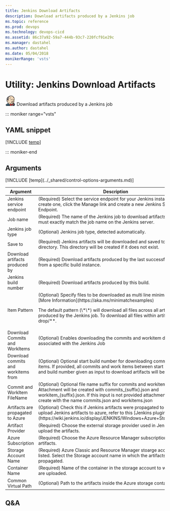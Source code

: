 ```yaml
---
title: Jenkins Download Artifacts
description: Download artifacts produced by a Jenkins job
ms.topic: reference
ms.prod: devops
ms.technology: devops-cicd
ms.assetid: 86c37a92-59a7-444b-93c7-220fcf91e29c
ms.manager: dastahel
ms.author: dastahel
ms.date: 05/04/2018
monikerRange: 'vsts'
---
```


# Utility: Jenkins Download Artifacts

![](_img/jenkinsdownloadartifacts.png) Download artifacts produced by a Jenkins job

::: moniker range="vsts"

## YAML snippet

[!INCLUDE [temp](../_shared/yaml/JenkinsDownloadArtifactsV1.md)]

::: moniker-end

## Arguments

<table><thead><tr><th>Argument</th><th>Description</th></tr></thead>
<tr><td>Jenkins service endpoint</td><td>(Required) Select the service endpoint for your Jenkins instance.  To create one, click the Manage link and create a new Jenkins Service Endpoint.</td></tr>
<tr><td>Job name</td><td>(Required) The name of the Jenkins job to download artifacts from.  This must exactly match the job name on the Jenkins server.</td></tr>
<tr><td>Jenkins job type</td><td>(Optional) Jenkins job type, detected automatically.</td></tr>
<tr><td>Save to</td><td>(Required) Jenkins artifacts will be downloaded and saved to this directory.  This directory will be created if it does not exist.</td></tr>
<tr><td>Download artifacts produced by</td><td>(Required) Download artifacts produced by the last successful build, or from a specific build instance.</td></tr>
<tr><td>Jenkins build number</td><td>(Required) Download artifacts produced by this build.</td></tr>
<tr><td>Item Pattern</td><td>(Optional) Specify files to be downloaded as multi line minimatch pattern. [More Information](https://aka.ms/minimatchexamples) <p>The default pattern (\*\*) will download all files across all artifacts produced by the Jenkins job. To download all files within artifact drop use drop/**.</p></td></tr>
<tr><td>Download Commits and WorkItems</td><td>(Optional) Enables downloading the commits and workitem details associated with the Jenkins Job</td></tr>
<tr><td>Download commits and workitems from</td><td>(Optional) Optional start build number for downloading commits and work items. If provided, all commits and work items between start build number and build number given as input to download artifacts will be downloaded.</td></tr>
<tr><td>Commit and WorkItem FileName</td><td>(Optional) Optional file name suffix for commits and workitem attachment. Attachment will be created with commits_{suffix}.json and workitem_{suffix}.json. If this input is not provided attachments will be create with the name commits.json and workitems.json</td></tr>
<tr><td>Artifacts are propagated to Azure</td><td>(Optional) Check this if Jenkins artifacts were propagated to Azure. To upload Jenkins artifacts to azure, refer to this [Jenkins plugin](https://wiki.jenkins.io/display/JENKINS/Windows+Azure+Storage+Plugin)</td></tr>
<tr><td>Artifact Provider</td><td>(Required) Choose the external storage provider used in Jenkins job to upload the artifacts.</td></tr>
<tr><td>Azure Subscription</td><td>(Required) Choose the Azure Resource Manager subscription for the artifacts.</td></tr>
<tr><td>Storage Account Name</td><td>(Required) Azure Classic and Resource Manager stoarge accounts are listed. Select the Storage account name in which the artifacts are propagated.</td></tr>
<tr><td>Container Name</td><td>(Required) Name of the container in the storage account to which artifacts are uploaded.</td></tr>
<tr><td>Common Virtual Path</td><td>(Optional) Path to the artifacts inside the Azure storage container.</td></tr>
[!INCLUDE [temp](../_shared/control-options-arguments.md)]
</table>

## Q&A

<!-- BEGINSECTION class="md-qanda" -->

<!-- ENDSECTION -->
